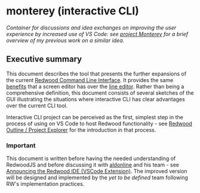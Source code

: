 # monterey (interactive CLI)

_Container for discussions and idea exchanges on improving the user experience by increased use of VS Code: see [project Monterey](https://github.com/adriatic/monterey/issues/1) for a brief overview of my previous work on a similar idea._

## Executive summary

This document describes the tool that presents the further expansions of  the current [Redwood Command Line Interface](https://redwoodjs.com/docs/cli-commands). It provides the same [benefits](https://github.com/adriatic/monterey/issues/1#issuecomment-774532529) that a screen editor has over the [line editor](https://en.wikipedia.org/wiki/Line_editor). Rather than being a comprehensive definition, this document consists of several sketches of the GUI illustrating the situations where interactive CLI has clear advantages over the current CLI tool. 

Interactive CLI project can be perceived as the first, simplest step in the process of using on VS Code to host Redwood functionality - see [Redwood Outline / Project Explorer](https://marketplace.visualstudio.com/items?itemName=redwoodjs.redwood) for the introduction in that process.

### Important
This document is written before having the needed understanding of RedwoodJS and before discussing it with [aldonline](https://community.redwoodjs.com/u/aldonline) and his team - see [Announcing the Redwood IDE (VSCode Extension)](https://community.redwoodjs.com/t/announcing-the-redwood-ide-vscode-extension/1236). The improved version will be designed and implemented by the _yet to be defined_ team following RW's implementation practices.
